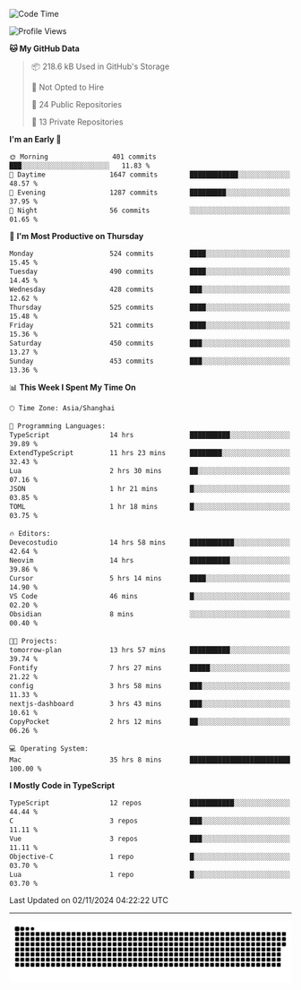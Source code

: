 <!--
<picture>
  <source
    srcset="https://github-readme-stats.vercel.app/api?username=kevinxft&show_icons=true&theme=dark"
    media="(prefers-color-scheme: dark)"
  />
  <source
    srcset="https://github-readme-stats.vercel.app/api?username=kevinxft&show_icons=true"
    media="(prefers-color-scheme: light), (prefers-color-scheme: no-preference)"
  />
  <img src="https://github-readme-stats.vercel.app/api?username=kevinxft&show_icons=true" />
</picture>
-->

<!--START_SECTION:waka-->
![Code Time](http://img.shields.io/badge/Code%20Time-2%2C758%20hrs%2041%20mins-blue)

![Profile Views](http://img.shields.io/badge/Profile%20Views-12-blue)

**🐱 My GitHub Data** 

> 📦 218.6 kB Used in GitHub's Storage 
 > 
> 🚫 Not Opted to Hire
 > 
> 📜 24 Public Repositories 
 > 
> 🔑 13 Private Repositories 
 > 
**I'm an Early 🐤** 

```text
🌞 Morning                401 commits         ███░░░░░░░░░░░░░░░░░░░░░░   11.83 % 
🌆 Daytime                1647 commits        ████████████░░░░░░░░░░░░░   48.57 % 
🌃 Evening                1287 commits        █████████░░░░░░░░░░░░░░░░   37.95 % 
🌙 Night                  56 commits          ░░░░░░░░░░░░░░░░░░░░░░░░░   01.65 % 
```
📅 **I'm Most Productive on Thursday** 

```text
Monday                   524 commits         ████░░░░░░░░░░░░░░░░░░░░░   15.45 % 
Tuesday                  490 commits         ████░░░░░░░░░░░░░░░░░░░░░   14.45 % 
Wednesday                428 commits         ███░░░░░░░░░░░░░░░░░░░░░░   12.62 % 
Thursday                 525 commits         ████░░░░░░░░░░░░░░░░░░░░░   15.48 % 
Friday                   521 commits         ████░░░░░░░░░░░░░░░░░░░░░   15.36 % 
Saturday                 450 commits         ███░░░░░░░░░░░░░░░░░░░░░░   13.27 % 
Sunday                   453 commits         ███░░░░░░░░░░░░░░░░░░░░░░   13.36 % 
```


📊 **This Week I Spent My Time On** 

```text
🕑︎ Time Zone: Asia/Shanghai

💬 Programming Languages: 
TypeScript               14 hrs              ██████████░░░░░░░░░░░░░░░   39.89 % 
ExtendTypeScript         11 hrs 23 mins      ████████░░░░░░░░░░░░░░░░░   32.43 % 
Lua                      2 hrs 30 mins       ██░░░░░░░░░░░░░░░░░░░░░░░   07.16 % 
JSON                     1 hr 21 mins        █░░░░░░░░░░░░░░░░░░░░░░░░   03.85 % 
TOML                     1 hr 18 mins        █░░░░░░░░░░░░░░░░░░░░░░░░   03.75 % 

🔥 Editors: 
Devecostudio             14 hrs 58 mins      ███████████░░░░░░░░░░░░░░   42.64 % 
Neovim                   14 hrs              ██████████░░░░░░░░░░░░░░░   39.86 % 
Cursor                   5 hrs 14 mins       ████░░░░░░░░░░░░░░░░░░░░░   14.90 % 
VS Code                  46 mins             █░░░░░░░░░░░░░░░░░░░░░░░░   02.20 % 
Obsidian                 8 mins              ░░░░░░░░░░░░░░░░░░░░░░░░░   00.40 % 

🐱‍💻 Projects: 
tomorrow-plan            13 hrs 57 mins      ██████████░░░░░░░░░░░░░░░   39.74 % 
Fontify                  7 hrs 27 mins       █████░░░░░░░░░░░░░░░░░░░░   21.22 % 
config                   3 hrs 58 mins       ███░░░░░░░░░░░░░░░░░░░░░░   11.33 % 
nextjs-dashboard         3 hrs 43 mins       ███░░░░░░░░░░░░░░░░░░░░░░   10.61 % 
CopyPocket               2 hrs 12 mins       ██░░░░░░░░░░░░░░░░░░░░░░░   06.26 % 

💻 Operating System: 
Mac                      35 hrs 8 mins       █████████████████████████   100.00 % 
```

**I Mostly Code in TypeScript** 

```text
TypeScript               12 repos            ███████████░░░░░░░░░░░░░░   44.44 % 
C                        3 repos             ███░░░░░░░░░░░░░░░░░░░░░░   11.11 % 
Vue                      3 repos             ███░░░░░░░░░░░░░░░░░░░░░░   11.11 % 
Objective-C              1 repo              █░░░░░░░░░░░░░░░░░░░░░░░░   03.70 % 
Lua                      1 repo              █░░░░░░░░░░░░░░░░░░░░░░░░   03.70 % 
```




 Last Updated on 02/11/2024 04:22:22 UTC
<!--END_SECTION:waka-->

---

<picture>
  <source media="(prefers-color-scheme: dark)" srcset="https://raw.githubusercontent.com/kevinxft/kevinxft/output/github-contribution-grid-snake-dark.svg">
  <source media="(prefers-color-scheme: light)" srcset="https://raw.githubusercontent.com/kevinxft/kevinxft/output/github-contribution-grid-snake.svg">
  <img alt="github contribution grid snake animation" src="https://raw.githubusercontent.com/kevinxft/kevinxft/output/github-contribution-grid-snake.svg">
</picture>